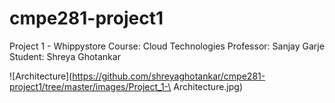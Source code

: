 # cmpe281-project1
Project 1 - Whippystore
Course: Cloud Technologies
Professor: Sanjay Garje
Student: Shreya Ghotankar

![Architecture](https://github.com/shreyaghotankar/cmpe281-project1/tree/master/images/Project_1-\ Architecture.jpg)
